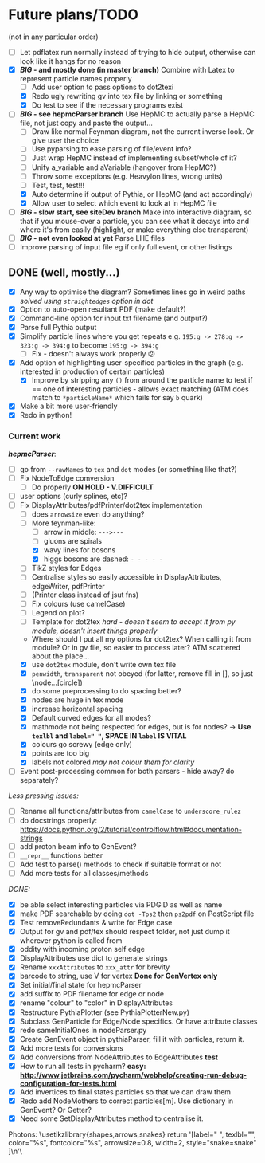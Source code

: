 # Future plans/TODO

(not in any particular order)

- [ ] Let pdflatex run normally instead of trying to hide output, otherwise can look like it hangs for no reason
- [x] **_BIG_ - and mostly done (in master branch)** Combine with Latex to represent particle names properly
    - [ ] Add user option to pass options to dot2texi
    - [x] Redo ugly rewriting gv into tex file by linking or something
    - [x] Do test to see if the necessary programs exist
- [ ] **_BIG_ - see hepmcParser branch** Use HepMC to actually parse a HepMC file, not just copy and paste the output...
    - [ ] Draw like normal Feynman diagram, not the current inverse look. Or give user the choice
    - [ ] Use pyparsing to ease parsing of file/event info?
    - [ ] Just wrap HepMC instead of implementing subset/whole of it?
    - [ ] Unify a_variable and aVariable (hangover from HepMC?)
    - [ ] Throw some exceptions (e.g. HeavyIon lines, wrong units)
    - [ ] Test, test, test!!!
    - [x] Auto determine if output of Pythia, or HepMC (and act accordingly)
    - [x] Allow user to select which event to look at in HepMC file
- [ ] **_BIG_ - slow start, see siteDev branch** Make into interactive diagram, so that if you mouse-over a particle, you can see what it decays into and where it's from easily (highlight, or make everything else transparent)
- [ ] **_BIG_ - not even looked at yet** Parse LHE files
- [ ] Improve parsing of input file eg if only full event, or other listings

## DONE (well, mostly...)
- [x] Any way to optimise the diagram? Sometimes lines go in weird paths *solved using `straightedges` option in dot*
- [x] Option to auto-open resultant PDF (make default?)
- [x] Command-line option for input txt filename (and output?)
- [x] Parse full Pythia output
- [x] Simplify particle lines where you get repeats e.g. `195:g -> 278:g -> 323:g -> 394:g` to become `195:g -> 394:g`
    - [ ] Fix - doesn't always work properly :confused:
- [x] Add option of highlighting user-specified particles in the graph (e.g. interested in production of certain particles)
    - [x] Improve by stripping any `()` from around the particle name to test if == one of interesting particles - allows exact matching (ATM does match to `*particleName*` which fails for say `b` quark)
- [x] Make a bit more user-friendly
- [x] Redo in python!

### Current work 

_**hepmcParser**_:

- [ ] go from `--rawNames` to `tex` and `dot` modes (or something like that?)
- [ ] Fix NodeToEdge comversion
    - [ ] Do properly **ON HOLD - V.DIFFICULT**
- [ ] user options (curly splines, etc)?
- [ ] Fix DisplayAttributes/pdfPrinter/dot2tex implementation
    - [ ] does `arrowsize` even do anything?
    - [ ] More feynman-like:
        - [ ] arrow in middle: `--->---`
        - [ ] gluons are spirals
        - [x] wavy lines for bosons
        - [x] higgs bosons are dashed: `- - - - -`
    - [ ] TikZ styles for Edges
    - [ ] Centralise styles so easily accessible in DisplayAttributes, edgeWriter, pdfPrinter
    - [ ] (Printer class instead of jsut fns)
    - [ ] Fix colours (use camelCase)
    - [ ] Legend on plot?
    - [ ] Template for dot2tex *hard - doesn't seem to accept it from py module, doesn't insert things properly*
    - Where should I put all my options for dot2tex? When calling it from module? Or in gv file, so easier to process later? ATM scattered about the place...
    - [x] use `dot2tex` module, don't write own tex file
    - [x] `penwidth`, `transparent` not obeyed (for latter, remove fill in [], so just \node...[circle])
    - [x] do some preprocessing to do spacing better?
    - [x] nodes are huge in tex mode
    - [x] increase horizontal spacing
    - [x] Default curved edges for all modes?
    - [x] mathmode not being respected for edges, but is for nodes? -> __Use `texlbl` and `label=" "`, SPACE IN `label` IS VITAL__
    - [x] colours go screwy (edge only)
    - [x] points are too big
    - [x] labels not colored *may not colour them for clarity*
- [ ] Event post-processing common for both parsers - hide away? do separately?

*Less pressing issues:*

- [ ] Rename all functions/attributes from `camelCase` to `underscore_rulez`
- [ ] do docstrings properly: https://docs.python.org/2/tutorial/controlflow.html#documentation-strings
- [ ] add proton beam info to GenEvent?
- [ ] `__repr__` functions better
- [ ] Add test to parse() methods to check if suitable format or not
- [ ] Add more tests for all classes/methods

*DONE:*

- [x] be able select interesting particles via PDGID as well as name
- [x] make PDF searchable by doing `dot -Tps2` then `ps2pdf` on PostScript file
- [x] Test removeRedundants & write for Edge case
- [x] Output for gv and pdf/tex should respect folder, not just dump it wherever python is called from
- [x] oddity with incoming proton self edge
- [x] DisplayAttributes use dict to generate strings
- [x] Rename `xxxAttributes` to `xxx_attr` for brevity
- [x] barcode to string, use V for vertex **Done for GenVertex only**
- [x] Set initial/final state for hepmcParser
- [x] add suffix to PDF filename for edge or node
- [x] rename "colour" to "color" in DisplayAttributes
- [x] Restructure PythiaPlotter (see PythiaPlotterNew.py)
- [x] Subclass GenParticle for Edge/Node specifics. Or have attribute classes
- [x] redo sameInitialOnes in nodeParser.py
- [x] Create GenEvent object in pythiaParser, fill it with particles, return it.
- [x] Add more tests for conversions
- [x] Add conversions from NodeAttributes to EdgeAttributes **test**
- [x] How to run all tests in pycharm? **easy: http://www.jetbrains.com/pycharm/webhelp/creating-run-debug-configuration-for-tests.html**
- [x] Add invertices to final states particles so that we can draw them
- [x] Redo add NodeMothers to correct particles[m]. Use dictionary in GenEvent? Or Getter?
- [x] Need some SetDisplayAttributes method to centralise it.

Photons:
\usetikzlibrary{shapes,arrows,snakes}
return '[label=" ", texlbl="$%s$", color="%s", fontcolor="%s", arrowsize=0.8, width=2, style="snake=snake" ]\n'\
